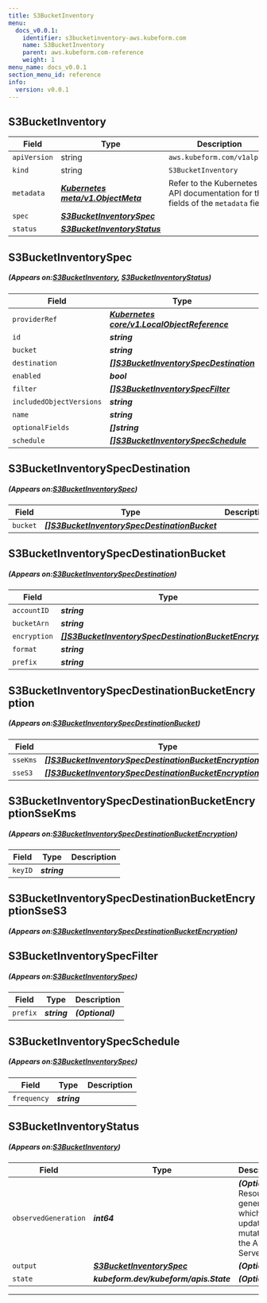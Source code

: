 ```yaml
---
title: S3BucketInventory
menu:
  docs_v0.0.1:
    identifier: s3bucketinventory-aws.kubeform.com
    name: S3BucketInventory
    parent: aws.kubeform.com-reference
    weight: 1
menu_name: docs_v0.0.1
section_menu_id: reference
info:
  version: v0.0.1
---
```


## S3BucketInventory
| Field | Type | Description |
| ------ | ----- | ----------- |
| `apiVersion` | string | `aws.kubeform.com/v1alpha1` |
|    `kind` | string | `S3BucketInventory` |
| `metadata` | ***[Kubernetes meta/v1.ObjectMeta](https://kubernetes.io/docs/reference/generated/kubernetes-api/v1.13/#objectmeta-v1-meta)***|Refer to the Kubernetes API documentation for the fields of the `metadata` field.|
| `spec` | ***[S3BucketInventorySpec](#S3BucketInventorySpec)***||
| `status` | ***[S3BucketInventoryStatus](#S3BucketInventoryStatus)***||
## S3BucketInventorySpec
##### (Appears on:[S3BucketInventory](#S3BucketInventory), [S3BucketInventoryStatus](#S3BucketInventoryStatus))
| Field | Type | Description |
| ------ | ----- | ----------- |
| `providerRef` | ***[Kubernetes core/v1.LocalObjectReference](https://kubernetes.io/docs/reference/generated/kubernetes-api/v1.13/#localobjectreference-v1-core)***||
| `id` | ***string***||
| `bucket` | ***string***||
| `destination` | ***[[]S3BucketInventorySpecDestination](#S3BucketInventorySpecDestination)***||
| `enabled` | ***bool***| ***(Optional)*** |
| `filter` | ***[[]S3BucketInventorySpecFilter](#S3BucketInventorySpecFilter)***| ***(Optional)*** |
| `includedObjectVersions` | ***string***||
| `name` | ***string***||
| `optionalFields` | ***[]string***| ***(Optional)*** |
| `schedule` | ***[[]S3BucketInventorySpecSchedule](#S3BucketInventorySpecSchedule)***||
## S3BucketInventorySpecDestination
##### (Appears on:[S3BucketInventorySpec](#S3BucketInventorySpec))
| Field | Type | Description |
| ------ | ----- | ----------- |
| `bucket` | ***[[]S3BucketInventorySpecDestinationBucket](#S3BucketInventorySpecDestinationBucket)***||
## S3BucketInventorySpecDestinationBucket
##### (Appears on:[S3BucketInventorySpecDestination](#S3BucketInventorySpecDestination))
| Field | Type | Description |
| ------ | ----- | ----------- |
| `accountID` | ***string***| ***(Optional)*** |
| `bucketArn` | ***string***||
| `encryption` | ***[[]S3BucketInventorySpecDestinationBucketEncryption](#S3BucketInventorySpecDestinationBucketEncryption)***| ***(Optional)*** |
| `format` | ***string***||
| `prefix` | ***string***| ***(Optional)*** |
## S3BucketInventorySpecDestinationBucketEncryption
##### (Appears on:[S3BucketInventorySpecDestinationBucket](#S3BucketInventorySpecDestinationBucket))
| Field | Type | Description |
| ------ | ----- | ----------- |
| `sseKms` | ***[[]S3BucketInventorySpecDestinationBucketEncryptionSseKms](#S3BucketInventorySpecDestinationBucketEncryptionSseKms)***| ***(Optional)*** |
| `sseS3` | ***[[]S3BucketInventorySpecDestinationBucketEncryptionSseS3](#S3BucketInventorySpecDestinationBucketEncryptionSseS3)***| ***(Optional)*** |
## S3BucketInventorySpecDestinationBucketEncryptionSseKms
##### (Appears on:[S3BucketInventorySpecDestinationBucketEncryption](#S3BucketInventorySpecDestinationBucketEncryption))
| Field | Type | Description |
| ------ | ----- | ----------- |
| `keyID` | ***string***||
## S3BucketInventorySpecDestinationBucketEncryptionSseS3
##### (Appears on:[S3BucketInventorySpecDestinationBucketEncryption](#S3BucketInventorySpecDestinationBucketEncryption))
## S3BucketInventorySpecFilter
##### (Appears on:[S3BucketInventorySpec](#S3BucketInventorySpec))
| Field | Type | Description |
| ------ | ----- | ----------- |
| `prefix` | ***string***| ***(Optional)*** |
## S3BucketInventorySpecSchedule
##### (Appears on:[S3BucketInventorySpec](#S3BucketInventorySpec))
| Field | Type | Description |
| ------ | ----- | ----------- |
| `frequency` | ***string***||
## S3BucketInventoryStatus
##### (Appears on:[S3BucketInventory](#S3BucketInventory))
| Field | Type | Description |
| ------ | ----- | ----------- |
| `observedGeneration` | ***int64***| ***(Optional)*** Resource generation, which is updated on mutation by the API Server.|
| `output` | ***[S3BucketInventorySpec](#S3BucketInventorySpec)***| ***(Optional)*** |
| `state` | ***kubeform.dev/kubeform/apis.State***| ***(Optional)*** |
---
